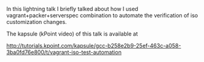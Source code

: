 In this lightning talk I briefly talked about how
I used vagrant+packer+serverspec combination to
automate the verification of iso customization changes.

The kapsule (kPoint video) of this talk is available at

http://tutorials.kpoint.com/kapsule/gcc-b258e2b9-25ef-463c-a058-3ba0fd76e800/t/vagrant-iso-test-automation
